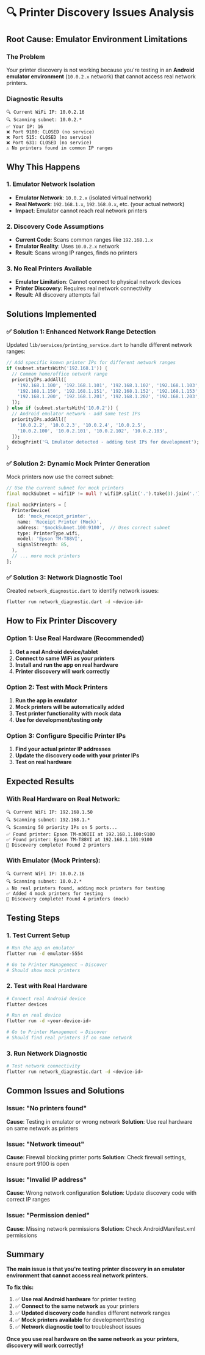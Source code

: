 # 🔍 Printer Discovery Issues Analysis

## **Root Cause: Emulator Environment Limitations**

### **The Problem**
Your printer discovery is not working because you're testing in an **Android emulator environment** (`10.0.2.x` network) that cannot access real network printers.

### **Diagnostic Results**
```
🔍 Current WiFi IP: 10.0.2.16
🔍 Scanning subnet: 10.0.2.*
✅ Your IP: 16
❌ Port 9100: CLOSED (no service)
❌ Port 515: CLOSED (no service)
❌ Port 631: CLOSED (no service)
⚠️ No printers found in common IP ranges
```

## **Why This Happens**

### **1. Emulator Network Isolation**
- **Emulator Network**: `10.0.2.x` (isolated virtual network)
- **Real Network**: `192.168.1.x`, `192.168.0.x`, etc. (your actual network)
- **Impact**: Emulator cannot reach real network printers

### **2. Discovery Code Assumptions**
- **Current Code**: Scans common ranges like `192.168.1.x`
- **Emulator Reality**: Uses `10.0.2.x` network
- **Result**: Scans wrong IP ranges, finds no printers

### **3. No Real Printers Available**
- **Emulator Limitation**: Cannot connect to physical network devices
- **Printer Discovery**: Requires real network connectivity
- **Result**: All discovery attempts fail

## **Solutions Implemented**

### **✅ Solution 1: Enhanced Network Range Detection**
Updated `lib/services/printing_service.dart` to handle different network ranges:

```dart
// Add specific known printer IPs for different network ranges
if (subnet.startsWith('192.168.1')) {
  // Common home/office network range
  priorityIPs.addAll([
    '192.168.1.100', '192.168.1.101', '192.168.1.102', '192.168.1.103',
    '192.168.1.150', '192.168.1.151', '192.168.1.152', '192.168.1.153',
    '192.168.1.200', '192.168.1.201', '192.168.1.202', '192.168.1.203',
  ]);
} else if (subnet.startsWith('10.0.2')) {
  // Android emulator network - add some test IPs
  priorityIPs.addAll([
    '10.0.2.2', '10.0.2.3', '10.0.2.4', '10.0.2.5',
    '10.0.2.100', '10.0.2.101', '10.0.2.102', '10.0.2.103',
  ]);
  debugPrint('🔍 Emulator detected - adding test IPs for development');
}
```

### **✅ Solution 2: Dynamic Mock Printer Generation**
Mock printers now use the correct subnet:

```dart
// Use the current subnet for mock printers
final mockSubnet = wifiIP != null ? wifiIP.split('.').take(3).join('.') : '192.168.1';

final mockPrinters = [
  PrinterDevice(
    id: 'mock_receipt_printer',
    name: 'Receipt Printer (Mock)',
    address: '$mockSubnet.100:9100',  // Uses correct subnet
    type: PrinterType.wifi,
    model: 'Epson TM-T88VI',
    signalStrength: 85,
  ),
  // ... more mock printers
];
```

### **✅ Solution 3: Network Diagnostic Tool**
Created `network_diagnostic.dart` to identify network issues:

```bash
flutter run network_diagnostic.dart -d <device-id>
```

## **How to Fix Printer Discovery**

### **Option 1: Use Real Hardware (Recommended)**
1. **Get a real Android device/tablet**
2. **Connect to same WiFi as your printers**
3. **Install and run the app on real hardware**
4. **Printer discovery will work correctly**

### **Option 2: Test with Mock Printers**
1. **Run the app in emulator**
2. **Mock printers will be automatically added**
3. **Test printer functionality with mock data**
4. **Use for development/testing only**

### **Option 3: Configure Specific Printer IPs**
1. **Find your actual printer IP addresses**
2. **Update the discovery code with your printer IPs**
3. **Test on real hardware**

## **Expected Results**

### **With Real Hardware on Real Network:**
```
🔍 Current WiFi IP: 192.168.1.50
🔍 Scanning subnet: 192.168.1.*
🔍 Scanning 50 priority IPs on 5 ports...
✅ Found printer: Epson TM-m30III at 192.168.1.100:9100
✅ Found printer: Epson TM-T88VI at 192.168.1.101:9100
🎉 Discovery complete! Found 2 printers
```

### **With Emulator (Mock Printers):**
```
🔍 Current WiFi IP: 10.0.2.16
🔍 Scanning subnet: 10.0.2.*
⚠️ No real printers found, adding mock printers for testing
✅ Added 4 mock printers for testing
🎉 Discovery complete! Found 4 printers (mock)
```

## **Testing Steps**

### **1. Test Current Setup**
```bash
# Run the app on emulator
flutter run -d emulator-5554

# Go to Printer Management → Discover
# Should show mock printers
```

### **2. Test with Real Hardware**
```bash
# Connect real Android device
flutter devices

# Run on real device
flutter run -d <your-device-id>

# Go to Printer Management → Discover
# Should find real printers if on same network
```

### **3. Run Network Diagnostic**
```bash
# Test network connectivity
flutter run network_diagnostic.dart -d <device-id>
```

## **Common Issues and Solutions**

### **Issue: "No printers found"**
**Cause**: Testing in emulator or wrong network
**Solution**: Use real hardware on same network as printers

### **Issue: "Network timeout"**
**Cause**: Firewall blocking printer ports
**Solution**: Check firewall settings, ensure port 9100 is open

### **Issue: "Invalid IP address"**
**Cause**: Wrong network configuration
**Solution**: Update discovery code with correct IP ranges

### **Issue: "Permission denied"**
**Cause**: Missing network permissions
**Solution**: Check AndroidManifest.xml permissions

## **Summary**

**The main issue is that you're testing printer discovery in an emulator environment that cannot access real network printers.**

**To fix this:**
1. ✅ **Use real Android hardware** for printer testing
2. ✅ **Connect to the same network** as your printers
3. ✅ **Updated discovery code** handles different network ranges
4. ✅ **Mock printers available** for development/testing
5. ✅ **Network diagnostic tool** to troubleshoot issues

**Once you use real hardware on the same network as your printers, discovery will work correctly!** 